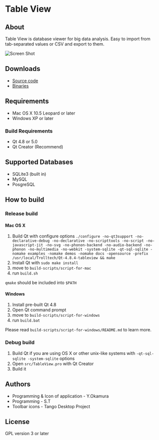 Table View
==========

About
-----

Table View is database viewer for big data analysis.
Easy to import from tab-separated values or CSV and export to them.

![Screen Shot](http://informationsea.info/apps/tableview/img/screenshot2.png)

Downloads
---------

* [Source code](https://github.com/informationsea/TableView)
* [Binaries](http://informationsea.info/apps/tableview/downloads.html)

Requirements
------------

* Mac OS X 10.5 Leopard or later
* Windows XP or later

### Build Requirements

* Qt 4.8 or 5.0
* Qt Creator (Recommend)

Supported Databases
-------------------

* SQLite3 (built in)
* MySQL
* PosgreSQL

How to build
------------

### Release build

#### Mac OS X

1. Build Qt with configure options `./configure -no-qt3support -no-declarative-debug -no-declarative -no-scripttools -no-script -no-javascript-jit -no-svg -no-phonon-backend -no-audio-backend -no-phonon -no-multimedia -no-webkit -system-sqlite -qt-sql-sqlite -nomake examples -nomake demos -nomake docs -opensource -prefix /usr/local/Trolltech/Qt-4.8.4-tableview && make`
2. Install Qt with `sudo make install`
3. move to `build-scripts/script-for-mac`
4. run `build.sh`

`qmake` should be included into `$PATH`

#### Windows

1. Install pre-built Qt 4.8
2. Open Qt command prompt
3. move to `build-scripts/script-for-windows`
4. run `build.bat`

Please read `build-scripts/script-for-windows/README.md` to learn more.

### Debug build

1. Build Qt if you are using OS X or other unix-like systems with `-qt-sql-sqlite -system-sqlite` options
2. Open `src/TableView.pro` with Qt Creator
3. Build it

Authors
-------

* Programming & Icon of application - Y.Okamura
* Programming - S.T
* Toolbar icons - Tango Desktop Project

License
-------

GPL version 3 or later

